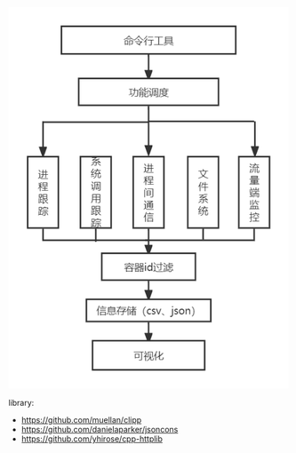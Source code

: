 ![](image/3_系统设计/1652588615425.png)

library:

- https://github.com/muellan/clipp
- https://github.com/danielaparker/jsoncons
- https://github.com/yhirose/cpp-httplib